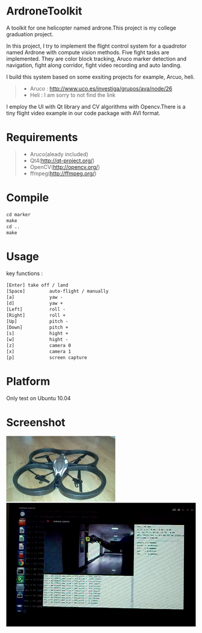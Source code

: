 ArdroneToolkit
==============

A toolkit for one helicopter named ardrone.This project is my college graduation project. 

In this project, I try to implement the flight control system for a quadrotor named Ardrone with compute vision methods. Five fight tasks are implemented. They are color block tracking, Aruco marker detection and navigation, fight along corridor, fight video recording and auto landing.

I build this system based on some exsiting projects for example, Arcuo, heli.

> - Aruco : http://www.uco.es/investiga/grupos/ava/node/26
> - Heli : I am sorry to not find the link

I employ the UI with Qt library and CV algorithms with Opencv.There is a tiny flight video example in our code package with AVI format.

Requirements
================
> - Aruco(aleady included)
> - Qt4(http://qt-project.org/)
> - OpenCV(http://opencv.org/)
> - ffmpeg(http://ffmpeg.org/)

Compile
================
```
cd marker
make
cd ..
make
```

Usage
===============
key functions :
```
[Enter] take off / land
[Space]         auto-flight / manually
[a]             yaw -
[d]             yaw +
[Left]          roll -
[Right]         roll +
[Up]            pitch -
[Down]          pitch +
[s]             hight +
[w]             hight -
[z]             camera 0
[x]             camera 1
[p]             screen capture
```

Platform
===============
Only test on Ubuntu 10.04

Screenshot
===============

![pic1](screenshot/ardrone.png "ardrone")
![pic2](screenshot/interface.png "interface")

<!--
contact
===============
If you have any questions about this project, please contact me directly.  
Email : chengshaoguang1291@gmail.com  
From Xi'an, China.
-->
